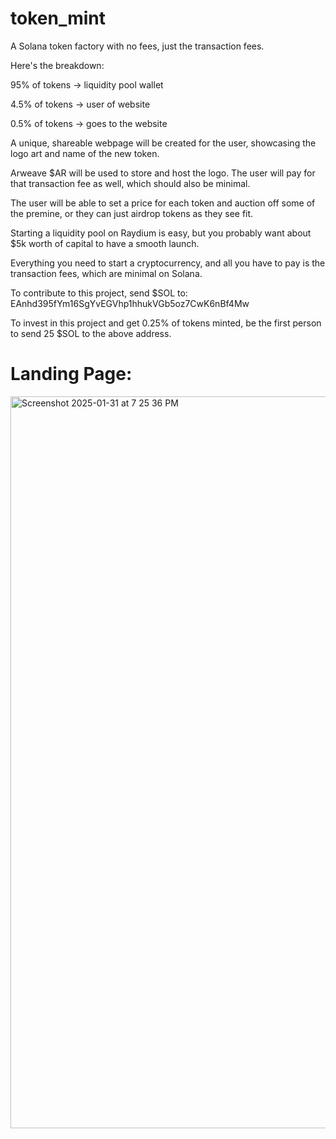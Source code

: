 # token_mint

A Solana token factory with no fees, just the transaction fees.

Here's the breakdown:

95% of tokens  -> liquidity pool wallet

4.5% of tokens -> user of website

0.5% of tokens -> goes to the website

A unique, shareable webpage will be created for the user, showcasing the logo art and name of the new token.

Arweave $AR will be used to store and host the logo. The user will pay for that transaction fee as well, which should also be minimal.

The user will be able to set a price for each token and auction off some of the premine, or they can just airdrop tokens as they see fit.

Starting a liquidity pool on Raydium is easy, but you probably want about $5k worth of capital to have a smooth launch.

Everything you need to start a cryptocurrency, and all you have to pay is the transaction fees, which are minimal on Solana.

To contribute to this project, send $SOL to: EAnhd395fYm16SgYvEGVhp1hhukVGb5oz7CwK6nBf4Mw

To invest in this project and get 0.25% of tokens minted, be the first person to send 25 $SOL to the above address.

# Landing Page:

<img width="1171" alt="Screenshot 2025-01-31 at 7 25 36 PM" src="https://github.com/user-attachments/assets/72a17aee-8c44-4f96-8b1b-787694559b30" />

